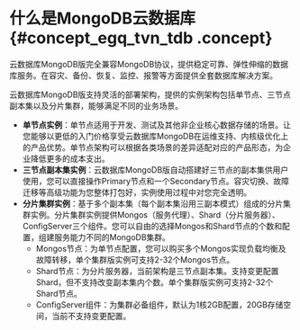 # 什么是MongoDB云数据库 {#concept_egq_tvn_tdb .concept}

云数据库MongoDB版完全兼容MongoDB协议，提供稳定可靠、弹性伸缩的数据库服务。在容灾、备份、恢复、监控、报警等方面提供全套数据库解决方案。

云数据库MongoDB版支持灵活的部署架构，提供的实例架构包括单节点、三节点副本集以及分片集群，能够满足不同的业务场景。

-   **单节点实例**：单节点适用于开发、测试及其他非企业核心数据存储的场景。让您能够以更低的入门价格享受云数据库MongoDB在运维支持、内核级优化上的产品优势。单节点架构可以根据各类场景的差异适配对应的产品形态，为企业降低更多的成本支出。
-   **三节点副本集实例**：云数据库MongoDB版自动搭建好三节点的副本集供用户使用，您可以直接操作Primary节点和一个Secondary节点。容灾切换、故障迁移等高级功能为您整体打包好，实例使用过程中对您完全透明。
-   **分片集群实例**：基于多个副本集（每个副本集沿用三副本模式）组成的分片集群实例。分片集群实例提供Mongos（服务代理）、Shard（分片服务器）、ConfigServer三个组件。您可以自由的选择Mongos和Shard节点的个数和配置，组建服务能力不同的MongoDB集群。
    -   Mongos节点：为单节点配置，您可以购买多个Mongos实现负载均衡及故障转移，单个集群版实例可支持2-32个Mongos节点。
    -   Shard节点：为分片服务器，当前架构是三节点副本集。支持变更配置Shard，但不支持改变副本集内个数。单个集群版实例可支持2-32个Shard节点。
    -   ConfigServer组件：为集群必备组件，默认为1核2GB配置，20GB存储空间，当前不支持变更配置。

